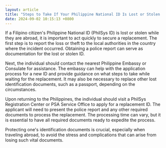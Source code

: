 ```yaml
---
layout: article
title: "Steps to Take If Your Philippine National ID Is Lost or Stolen While Abroad"
date: 2024-09-02 10:15:13 +0800
---
```


<p>If a Filipino citizen's Philippine National ID (PhilSys ID) is lost or stolen while they are abroad, it is important to act quickly to secure a replacement. The first step is to report the loss or theft to the local authorities in the country where the incident occurred. Obtaining a police report can serve as documentation for the lost or stolen ID.</p><p>Next, the individual should contact the nearest Philippine Embassy or Consulate for assistance. The embassy can help with the application process for a new ID and provide guidance on what steps to take while waiting for the replacement. It may also be necessary to replace other lost identification documents, such as a passport, depending on the circumstances.</p><p>Upon returning to the Philippines, the individual should visit a PhilSys Registration Center or PSA Service Office to apply for a replacement ID. The applicant will need to present the police report and any other required documents to process the replacement. The processing time can vary, but it is essential to have all required documents ready to expedite the process.</p><p>Protecting one's identification documents is crucial, especially when traveling abroad, to avoid the stress and complications that can arise from losing such vital documents.</p>